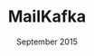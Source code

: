 ---
anchor: MailKafka
title: MailKafka
image: img/portfolio/mk.png
description: As part of a university project worked on a team to develop a proof of concept application to allow user level processes to communicate using async queues on Minix.
team: Team
date: September 2015
category: PropertyBoss
---